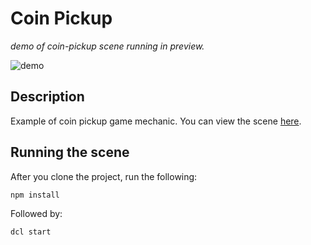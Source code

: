 # Coin Pickup
_demo of coin-pickup scene running in preview._

![demo](https://github.com/decentraland-scenes/coin-pickup/blob/master/screenshots/coin-pickup.gif)


## Description
Example of coin pickup game mechanic. You can view the scene [here](https://coin-pickup.vercel.app/).

## Running the scene
After you clone the project, run the following:

```
npm install
```

Followed by:

```
dcl start
```

